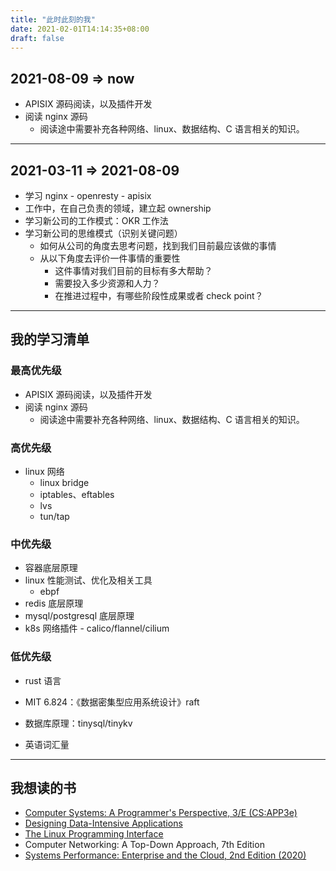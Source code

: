 ```yaml
---
title: "此时此刻的我"
date: 2021-02-01T14:14:35+08:00
draft: false
---
```


## 2021-08-09 => now

- APISIX 源码阅读，以及插件开发
- 阅读 nginx 源码
  - 阅读途中需要补充各种网络、linux、数据结构、C 语言相关的知识。

---

## 2021-03-11 => 2021-08-09

- 学习 nginx - openresty - apisix
- 工作中，在自己负责的领域，建立起 ownership
- 学习新公司的工作模式：OKR 工作法
- 学习新公司的思维模式（识别关键问题）
  - 如何从公司的角度去思考问题，找到我们目前最应该做的事情
  - 从以下角度去评价一件事情的重要性
    - 这件事情对我们目前的目标有多大帮助？
    - 需要投入多少资源和人力？
    - 在推进过程中，有哪些阶段性成果或者 check point？


---

## 我的学习清单

### 最高优先级

- APISIX 源码阅读，以及插件开发
- 阅读 nginx 源码
  - 阅读途中需要补充各种网络、linux、数据结构、C 语言相关的知识。

### 高优先级

- linux 网络
  - linux bridge
  - iptables、eftables
  - lvs
  - tun/tap


### 中优先级

- 容器底层原理
- linux 性能测试、优化及相关工具
  - ebpf
- redis 底层原理
- mysql/postgresql 底层原理
- k8s 网络插件 - calico/flannel/cilium

### 低优先级

- rust 语言

- MIT 6.824：《数据密集型应用系统设计》raft

- 数据库原理：tinysql/tinykv

- 英语词汇量


---

## 我想读的书

- [Computer Systems: A Programmer's Perspective, 3/E (CS:APP3e)](http://www.csapp.cs.cmu.edu/)
- [Designing Data-Intensive Applications](https://dataintensive.net/)
- [The Linux Programming Interface](https://www.man7.org/tlpi/index.html)
- Computer Networking: A Top-Down Approach, 7th Edition
- [Systems Performance: Enterprise and the Cloud, 2nd Edition (2020)](http://www.brendangregg.com/systems-performance-2nd-edition-book.html)

